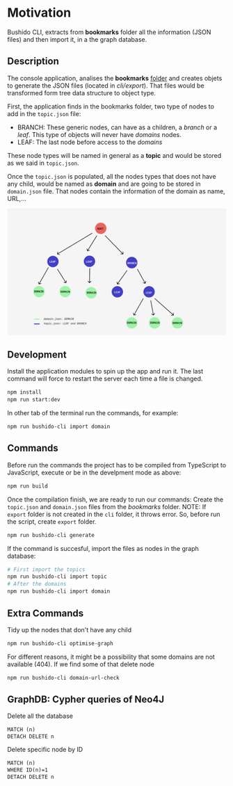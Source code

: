# Motivation

Bushido CLI, extracts from **bookmarks** folder all the information (JSON files) and then import it, in a the graph database.

## Description

The console application, analises the **bookmarks** [folder](../bookmarks/) and creates objets to generate the JSON files (located in *cli/export*). That files would be transformed form tree data structure to object type. 

First, the application finds in the bookmarks folder, two type of nodes to add in the `topic.json` file:

- BRANCH: These generic nodes, can have as a children, a *branch* or a *leaf*. This type of objects will never have *domains* nodes.
- LEAF: The last node before access to the *domains*

These node types will be named in general as a __topic__ and would be stored as we said in `topic.json`.

Once the `topic.json` is populated, all the nodes types that does not have any child, would be named as __domain__ and are going to be stored in `domain.json` file. That nodes contain the information of the domain as name, URL,...

![Bookmark Tree](../docs/assets/bookmarks_tree.png)

## Development

Install the application modules to spin up the app and run it. The last command will force to restart the server each time a file is changed.

```bash
npm install
npm run start:dev
```

In other tab of the terminal run the commands, for example:

```bash
npm run bushido-cli import domain
```

## Commands

Before run the commands the project has to be compiled from TypeScript to JavaScript, execute or be in the develpment mode as above:

```bash
npm run build
```

Once the compilation finish, we are ready to run our commands:
Create the `topic.json` and `domain.json` files from the *bookmarks* folder.
NOTE: If `export` folder is not created in the `cli` folder, it throws error. So, before run the script, create `export` folder.

```bash
npm run bushido-cli generate
```

If the command is succesful, import the files as nodes in the graph database:

```bash
# First import the topics
npm run bushido-cli import topic
# After the domains
npm run bushido-cli import domain
```

## Extra Commands

Tidy up the nodes that don't have any child

```bash
npm run bushido-cli optimise-graph
```

For different reasons, it might be a possibility that some domains are not available (404). If we find some of that delete node

```bash
npm run bushido-cli domain-url-check
```

## GraphDB: Cypher queries of Neo4J

Delete all the database

```cypher
MATCH (n)
DETACH DELETE n
```

Delete specific node by ID

```cypher
MATCH (n)
WHERE ID(n)=1
DETACH DELETE n
```
